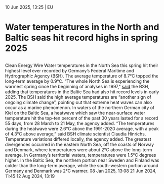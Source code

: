 10 Jun 2025, 13:25
| 
EU
# Water temperatures in the North and Baltic seas hit record highs in spring 2025 
## 
Clean Energy Wire
Water temperatures in the North Sea this spring hit their highest level ever recorded by Germany’s Federal Maritime and Hydrographic Agency (BSH). The average temperature of 8.7°C topped the long-term average by 0.9°C. “The whole North Sea is experiencing the warmest spring since the beginning of analyses in 1997," [said](https://www.bsh.de/SharedDocs/Pressemitteilungen/DE/Text_html/html_2025/Pressemitteilung-2025-10-06.html) the BSH, adding that temperatures in the Baltic Sea had also hit record levels in early 2025. The BSH said the high average temperatures are “another sign of ongoing climate change”, pointing out that extreme heat waves can also occur as a marine phenomenon.
In waters of the northern German city of Kiel on the Baltic Sea, a heatwave which saw the near-surface water temperature hit the top-ten percent of the past 30 years lasted for a record 55 days, from 28 March to 21 May, the agency added. “The temperatures during the heatwave were 2.6°C above the 1991-2020 average, with a peak of 4.3°C above average,” said BSH climate scientist Claudia Hinrichs.
Temperature variations differed locally, the agency added. The greatest divergences occurred in the eastern North Sea, off the coasts of Norway and Denmark, where temperatures were about 2°C above the long-term average. In Germany’s territorial waters, temperatures were 1.5°C degrees higher. In the Baltic Sea, the northern portion near Sweden and Finland was colder than the long-term average, while the south-western portion around Germany and Denmark was 2°C warmer. 
08 Jan 2025, 13:08
21 Jun 2024, 11:45
12 Aug 2024, 13:19